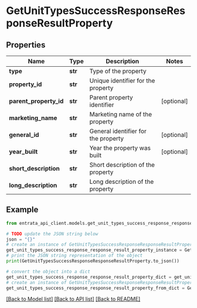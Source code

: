 # GetUnitTypesSuccessResponseResponseResultProperty


## Properties

Name | Type | Description | Notes
------------ | ------------- | ------------- | -------------
**type** | **str** | Type of the property | 
**property_id** | **str** | Unique identifier for the property | 
**parent_property_id** | **str** | Parent property identifier | [optional] 
**marketing_name** | **str** | Marketing name of the property | 
**general_id** | **str** | General identifier for the property | [optional] 
**year_built** | **str** | Year the property was built | [optional] 
**short_description** | **str** | Short description of the property | 
**long_description** | **str** | Long description of the property | 

## Example

```python
from entrata_api_client.models.get_unit_types_success_response_response_result_property import GetUnitTypesSuccessResponseResponseResultProperty

# TODO update the JSON string below
json = "{}"
# create an instance of GetUnitTypesSuccessResponseResponseResultProperty from a JSON string
get_unit_types_success_response_response_result_property_instance = GetUnitTypesSuccessResponseResponseResultProperty.from_json(json)
# print the JSON string representation of the object
print(GetUnitTypesSuccessResponseResponseResultProperty.to_json())

# convert the object into a dict
get_unit_types_success_response_response_result_property_dict = get_unit_types_success_response_response_result_property_instance.to_dict()
# create an instance of GetUnitTypesSuccessResponseResponseResultProperty from a dict
get_unit_types_success_response_response_result_property_from_dict = GetUnitTypesSuccessResponseResponseResultProperty.from_dict(get_unit_types_success_response_response_result_property_dict)
```
[[Back to Model list]](../README.md#documentation-for-models) [[Back to API list]](../README.md#documentation-for-api-endpoints) [[Back to README]](../README.md)


